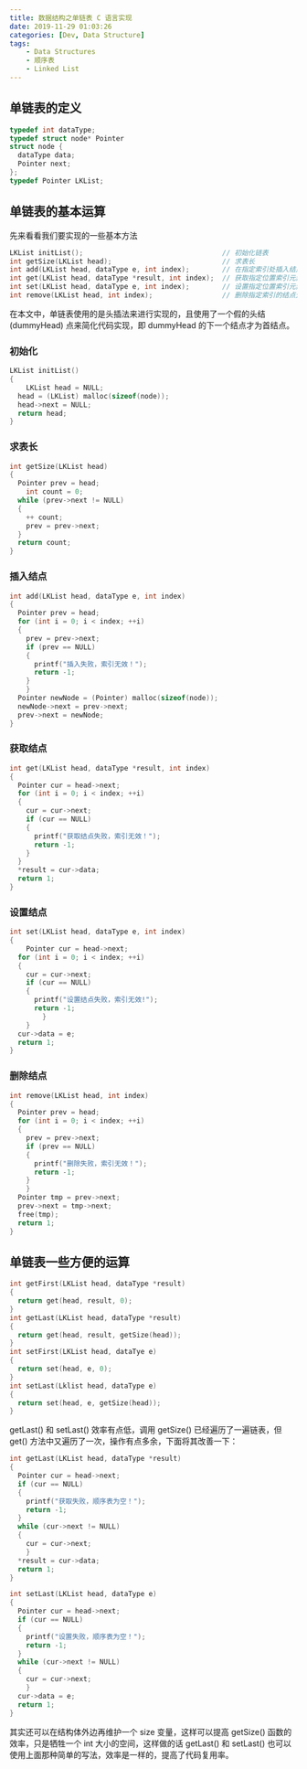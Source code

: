 ```yaml
---
title: 数据结构之单链表 C 语言实现
date: 2019-11-29 01:03:26
categories: [Dev, Data Structure]
tags:
    - Data Structures
    - 顺序表
    - Linked List
---
```

## 单链表的定义

```c
typedef int dataType;
typedef struct node* Pointer
struct node {
  dataType data;
  Pointer next;
};
typedef Pointer LKList;
```

## 单链表的基本运算

先来看看我们要实现的一些基本方法

```c
LKList initList();                                  // 初始化链表
int getSize(LKList head);	                        // 求表长
int add(LKList head, dataType e, int index);        // 在指定索引处插入结点元素
int get(LKList head, dataType *result, int index);	// 获取指定位置索引元素
int set(LKList head, dataType e, int index);		// 设置指定位置索引元素
int remove(LKList head, int index);					// 删除指定索引的结点元素
```

在本文中，单链表使用的是头插法来进行实现的，且使用了一个假的头结 (dummyHead) 点来简化代码实现，即 dummyHead 的下一个结点才为首结点。

### 初始化

```c
LKList initList()
{
	LKList head = NULL;
  head = (LKList) malloc(sizeof(node));
  head->next = NULL;
  return head;
}
```

### 求表长

```c
int getSize(LKList head)
{
  Pointer prev = head;
	int count = 0;
  while (prev->next != NULL)
  {
    ++ count;
    prev = prev->next;
  }
  return count;
}
```

### 插入结点

```c
int add(LKList head, dataType e, int index)
{
  Pointer prev = head;
  for (int i = 0; i < index; ++i)
  {
    prev = prev->next;
    if (prev == NULL)
    {
      printf("插入失败，索引无效！");
      return -1;
    }
	}
  Pointer newNode = (Pointer) malloc(sizeof(node));
  newNode->next = prev->next;
  prev->next = newNode;
}
```

### 获取结点

```c
int get(LKList head, dataType *result, int index)
{
  Pointer cur = head->next;
  for (int i = 0; i < index; ++i)
  {
    cur = cur->next;
    if (cur == NULL)
    {
      printf("获取结点失败，索引无效！");
      return -1;
    }
  }
  *result = cur->data;
  return 1;
}
```

### 设置结点

```c
int set(LKList head, dataType e, int index)
{
	Pointer cur = head->next;
  for (int i = 0; i < index; ++i)
  {
    cur = cur->next;
    if (cur == NULL)
    {
      printf("设置结点失败，索引无效!");
      return -1;
		}
	}
  cur->data = e;
  return 1;
}
```

### 删除结点

```c
int remove(LKList head, int index)
{
  Pointer prev = head;
  for (int i = 0; i < index; ++i)
  {
    prev = prev->next;
    if (prev == NULL)
    {
      printf("删除失败，索引无效！");
      return -1;
    }
	}
  Pointer tmp = prev->next;
  prev->next = tmp->next;
  free(tmp);
  return 1;
}
```

## 单链表一些方便的运算

```c
int getFirst(LKList head, dataType *result)
{
  return get(head, result, 0);
}
int getLast(LKList head, dataType *result)
{
  return get(head, result, getSize(head));
}
int setFirst(LKList head, dataTye e)
{
  return set(head, e, 0);
}
int setLast(Lklist head, dataType e)
{
  return set(head, e, getSize(head));
}
```

getLast() 和 setLast() 效率有点低，调用 getSize() 已经遍历了一遍链表，但 get() 方法中又遍历了一次，操作有点多余，下面将其改善一下：

```c
int getLast(LKList head, dataType *result)
{
  Pointer cur = head->next;
  if (cur == NULL)
  {
    printf("获取失败，顺序表为空！");
    return -1;
  }
  while (cur->next != NULL)
  {
    cur = cur->next;
	}
  *result = cur->data;
  return 1;
}

int setLast(LKList head, dataType e)
{
  Pointer cur = head->next;
  if (cur == NULL)
  {
    printf("设置失败，顺序表为空！");
    return -1;
  }
  while (cur->next != NULL)
  {
    cur = cur->next;
	}
  cur->data = e;
  return 1;
}
```

其实还可以在结构体外边再维护一个 size 变量，这样可以提高 getSize() 函数的效率，只是牺牲一个 int 大小的空间，这样做的话 getLast() 和 setLast() 也可以使用上面那种简单的写法，效率是一样的，提高了代码复用率。